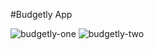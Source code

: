 #Budgetly App

![budgetly-one](https://user-images.githubusercontent.com/27262988/36120182-601f41c6-1010-11e8-91ae-b75379edfb68.JPG)
![budgetly-two](https://user-images.githubusercontent.com/27262988/36120371-f7245f34-1010-11e8-944f-48b8c5b1a3d0.JPG)


